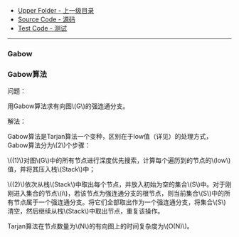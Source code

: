 * [Upper Folder - 上一级目录](../../)
* [Source Code - 源码](https://github.com/zhaochenyou/Way-to-Algorithm/blob/master/src/GraphTheory/Connectivity/Gabow.hpp)
* [Test Code - 测试](https://github.com/zhaochenyou/Way-to-Algorithm/blob/master/src/GraphTheory/Connectivity/Gabow.cpp)

--------

### Gabow
### Gabow算法
<div>
问题：
<p id="i">用Gabow算法求有向图\(G\)的强连通分支。 </p>
解法：
<p id="i">Gabow算法是Tarjan算法一个变种，区别在于low值（详见<Tarjan>）的处理方式，Gabow算法分为\(2\)个步骤：</p>
<p id="i">\((1)\)对图\(G\)中的所有节点进行深度优先搜索，计算每个遍历到的节点的\(low\)值，并将其压入栈\(Stack\)中；</p>
<p id="i">\((2)\)依次从栈\(Stack\)中取出每个节点，并放入初始为空的集合\(S\)中。对于刚刚进入集合的节点\(i\)，若该节点为强连通分支的根节点，则当前集合\(S\)中的所有节点属于一个强连通分支。将它们全部取出作为一个强连通分支，将集合\(S\)清空，然后继续从栈\(Stack\)中取出节点，重复该操作。 </p>
<p id="i">Tarjan算法在节点数量为\(N\)的有向图上的时间复杂度为\(O(N)\)。</p>

</div>
